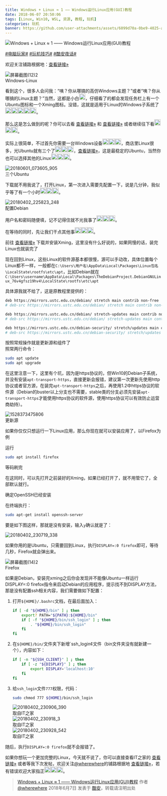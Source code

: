 ```yaml
---
title: Windows + Linux ≈ 1 ―― Windows运行Linux应用(GUI)教程
date: 2018-06-07 20:50:06
tags: [Linux, Win10, WSL, 资源, 教程, 玩机]
categories: 玩机
banner: https://github.com/user-attachments/assets/6099d70a-0be9-4025-ac1d-6e7837fcd0fa
---
```

![Windows + Linux ≈ 1 ―― Windows运行Linux应用(GUI)教程](https://github.com/user-attachments/assets/6099d70a-0be9-4025-ac1d-6e7837fcd0fa)

[#电脑玩家#](https://www.coolapk.com/t/电脑玩家) [#玩机技巧#](https://www.coolapk.com/t/玩机技巧) [#酷安夜话#](https://www.coolapk.com/t/酷安夜话)
 
欢迎关注铺路根据地：[查看链接»](https://www.coolapk.com/dyh/1480)

<img src="https://github.com/user-attachments/assets/92102dcd-529e-483f-bc65-db990f04739f" alt="屏幕截图(12)2" />
<figcaption>Windows-Linux</figcaption>

看到这个，很多人会问我：“咦？你从哪搞的高仿Windows主题？”或者“咦？你从哪搞的Linux主题？”当然，这都是小白<img class="emoji" src="https://coolapk-uwp.github.io/Coolapk-Lite/CoolapkLite/CoolapkLite/Assets/Emoji/(流汗滑稽).png" alt="流汗滑稽" />，仔细看了的都会发现任务栏上有一个Ubuntu图标和一个Xming图标。没错，这就是适用于Linux的Windows子系统了<img class="emoji" src="https://coolapk-uwp.github.io/Coolapk-Lite/CoolapkLite/CoolapkLite/Assets/Emoji/(流汗滑稽).png" alt="流汗滑稽" /><img class="emoji" src="https://coolapk-uwp.github.io/Coolapk-Lite/CoolapkLite/CoolapkLite/Assets/Emoji/(流汗滑稽).png" alt="流汗滑稽" /><img class="emoji" src="https://coolapk-uwp.github.io/Coolapk-Lite/CoolapkLite/CoolapkLite/Assets/Emoji/(流汗滑稽).png" alt="流汗滑稽" /><img class="emoji" src="https://coolapk-uwp.github.io/Coolapk-Lite/CoolapkLite/CoolapkLite/Assets/Emoji/(流汗滑稽).png" alt="流汗滑稽" /><img class="emoji" src="https://coolapk-uwp.github.io/Coolapk-Lite/CoolapkLite/CoolapkLite/Assets/Emoji/(流汗滑稽).png" alt="流汗滑稽" />。

那么这是怎么做到的呢？你可以去看 [查看链接»](https://www.ithome.com/html/win10/217734.htm) 和 [查看链接»](https://www.ithome.com/html/win10/353700.htm) 或者继续往下看<img class="emoji" src="https://coolapk-uwp.github.io/Coolapk-Lite/CoolapkLite/CoolapkLite/Assets/Emoji/(流汗滑稽).png" alt="流汗滑稽" /><img class="emoji" src="https://coolapk-uwp.github.io/Coolapk-Lite/CoolapkLite/CoolapkLite/Assets/Emoji/(流汗滑稽).png" alt="流汗滑稽" /><img class="emoji" src="https://coolapk-uwp.github.io/Coolapk-Lite/CoolapkLite/CoolapkLite/Assets/Emoji/(流汗滑稽).png" alt="流汗滑稽" />。

实际上很简单，不过首先你需要一台Windows设备<img class="emoji" src="https://coolapk-uwp.github.io/Coolapk-Lite/CoolapkLite/CoolapkLite/Assets/Emoji/(流汗滑稽).png" alt="流汗滑稽" /><img class="emoji" src="https://coolapk-uwp.github.io/Coolapk-Lite/CoolapkLite/CoolapkLite/Assets/Emoji/(流汗滑稽).png" alt="流汗滑稽" /><img class="emoji" src="https://coolapk-uwp.github.io/Coolapk-Lite/CoolapkLite/CoolapkLite/Assets/Emoji/(流汗滑稽).png" alt="流汗滑稽" />，商店里Linux很多，光Ubuntu就有三个了<img class="emoji" src="https://coolapk-uwp.github.io/Coolapk-Lite/CoolapkLite/CoolapkLite/Assets/Emoji/(流汗滑稽).png" alt="流汗滑稽" /><img class="emoji" src="https://coolapk-uwp.github.io/Coolapk-Lite/CoolapkLite/CoolapkLite/Assets/Emoji/(流汗滑稽).png" alt="流汗滑稽" /><img class="emoji" src="https://coolapk-uwp.github.io/Coolapk-Lite/CoolapkLite/CoolapkLite/Assets/Emoji/(流汗滑稽).png" alt="流汗滑稽" />，[查看链接»](https://www.microsoft.com/zh-cn/store/p/ubuntu/9nblggh4msv6)，这是最稳定的Ubuntu，当然你也可以选择其他的Linux<img class="emoji" src="https://coolapk-uwp.github.io/Coolapk-Lite/CoolapkLite/CoolapkLite/Assets/Emoji/(流汗滑稽).png" alt="流汗滑稽" /><img class="emoji" src="https://coolapk-uwp.github.io/Coolapk-Lite/CoolapkLite/CoolapkLite/Assets/Emoji/(流汗滑稽).png" alt="流汗滑稽" /><img class="emoji" src="https://coolapk-uwp.github.io/Coolapk-Lite/CoolapkLite/CoolapkLite/Assets/Emoji/(流汗滑稽).png" alt="流汗滑稽" />。

<img src="https://github.com/user-attachments/assets/f8a4985f-abcd-4922-ad54-b73815c115fb" alt="20180601_073605_905" />
<figcaption>三个Ubuntu</figcaption>

下载就不用我说了，打开Linux，第一次进入需要先配置一下，说是几分钟，我似乎等了有一个小时<img class="emoji" src="https://coolapk-uwp.github.io/Coolapk-Lite/CoolapkLite/CoolapkLite/Assets/Emoji/(阴险).png" alt="阴险" /><img class="emoji" src="https://coolapk-uwp.github.io/Coolapk-Lite/CoolapkLite/CoolapkLite/Assets/Emoji/(阴险).png" alt="阴险" /><img class="emoji" src="https://coolapk-uwp.github.io/Coolapk-Lite/CoolapkLite/CoolapkLite/Assets/Emoji/(阴险).png" alt="阴险" />。

<style>
  img.emoji {
    height: 20px;
    width: 20px;
    margin-bottom: -4px !important;
    display: unset;
  }
</style>
<!--more-->

<img src="https://github.com/user-attachments/assets/4f84d3e1-b54e-438a-a363-645b03ff91f9" alt="20180402_225823_248" />
<figcaption>配置Debian</figcaption>

用户名和密码随便填，记不记得住就不光我事了<img class="emoji" src="https://coolapk-uwp.github.io/Coolapk-Lite/CoolapkLite/CoolapkLite/Assets/Emoji/(流汗滑稽).png" alt="流汗滑稽" /><img class="emoji" src="https://coolapk-uwp.github.io/Coolapk-Lite/CoolapkLite/CoolapkLite/Assets/Emoji/(流汗滑稽).png" alt="流汗滑稽" /><img class="emoji" src="https://coolapk-uwp.github.io/Coolapk-Lite/CoolapkLite/CoolapkLite/Assets/Emoji/(流汗滑稽).png" alt="流汗滑稽" />。

在等待的同时，先让我们干点其他事<img class="emoji" src="https://coolapk-uwp.github.io/Coolapk-Lite/CoolapkLite/CoolapkLite/Assets/Emoji/(流汗滑稽).png" alt="流汗滑稽" /><img class="emoji" src="https://coolapk-uwp.github.io/Coolapk-Lite/CoolapkLite/CoolapkLite/Assets/Emoji/(流汗滑稽).png" alt="流汗滑稽" /><img class="emoji" src="https://coolapk-uwp.github.io/Coolapk-Lite/CoolapkLite/CoolapkLite/Assets/Emoji/(流汗滑稽).png" alt="流汗滑稽" />。

前往 [查看链接»](https://xming.en.softonic.com/?ex=REG-60.2) 下载并安装Xming，这里没有什么好说的，如果网慢的话，装完Linux也就装完了

现在回到Linux，这些Linux的软件源基本都很慢，源可以手动改，具体位置每个Linux都不一样，一般都在`C:\Users\用户名\AppData\Local\Packages\Linux包名\LocalState\rootfs\etc\apt`，比如Debian就在`C:\Users\username\AppData\Local\Packages\TheDebianProject.DebianGNULinux_76v4gfsz19hv4\LocalState\rootfs\etc\apt`

具体源我就不给了，这是原教程里提供的：

```sh
deb https://mirrors.ustc.edu.cn/debian/ stretch main contrib non-free
# deb-src https://mirrors.ustc.edu.cn/debian/ stretch main contrib non-free

deb https://mirrors.ustc.edu.cn/debian/ stretch-updates main contrib non-free
# deb-src https://mirrors.ustc.edu.cn/debian/ stretch-updates main contrib non-free

deb https://mirrors.ustc.edu.cn/debian-security/ stretch/updates main contrib non-free
# deb-src https://mirrors.ustc.edu.cn/debian-security/ stretch/updates main contrib non-free
```

按照常规操作就是更新源和组件了  
照常两行命令：

```sh
sudo apt update
sudo apt upgrade
```

在这里注意一下，这里有个坑，因为是https协议的，但Win10的Debian子系统，并没有安装`apt-transport-https`，直接更新会报错，建议第一次更新先使用http协议或者官方源，在装完`apt-transport-https`之后，再使用1.2中https协议的软件源（Debian的buster以上分支也不需要，stable类的分支必须先安装`apt-transport-https`才能使用https协议的软件源，使用https协议可以有效防止运营商劫持）。

<img src="https://github.com/user-attachments/assets/1dce677d-1b10-4512-9ed3-5c7b752f5f57" alt="1528373475806" />
<figcaption>更新源</figcaption>

如果你仅仅只想运行一下Linux应用，那么你现在就可以安装应用了，以Firefox为例

运行

```sh
sudo apt install firefox
```

等码刷完

在这同时，可以先打开之前装好的Xming，如果已经打开了，就不用管它了，全部默认就行。

确定OpenSSH已经安装

在终端执行：

```sh
sudo apt-get install openssh-server
```

要是如下图这样，那就是没有安装，输入`y`确认就是了：

![20180402_230719_338](https://github.com/user-attachments/assets/1d3a180f-0718-4126-b098-6736baf8ae61)

如果你用的是Ubuntu，只需要回到Linux，执行`DISPLAY=:0 firefox`即可，等待几秒，Firefox就会弹出来。

<img src="https://github.com/user-attachments/assets/692030dd-fa7e-4d69-a1fc-dfea25b6919b" alt="屏幕截图(14)2" />
<figcaption>Firefox</figcaption>

如果是Debian，安装完xming之后你会发现并不能像Ubuntu一样运行DISPLAY=:0 firefox指令来启动Debian的应用程序，提示找不到DISPLAY方法，那是没有配置ssh相关内容，我们需要做如下配置：

1. 打开`${HOME}/.bashrc`文档，在最后面加入：

   ```sh
   if [ -d "${HOME}/bin" ] ; then
       export? PATH="${PATH}:${HOME}/bin"
       if [ -f "${HOME}/bin/ssh_login" ] ; then
           . "${HOME}/bin/ssh_login"
       fi
   fi
   ```

2. 在`${HOME}/bin/`文件夹下新增`ssh_login¢文件（bin文件夹没有就新建一个），内容如下：

   ```sh
   if [ -n "${SSH_CLIENT}" ] ; then
       if [ -z "${DISPLAY}" ] ; then
           export DISPLAY='localhost:10'
       fi
   fi
   ```

3. 给`ssh_login`文件`777`权限，代码：

   ```sh
   sudo chmod 777 ${HOME}/bin/ssh_login
   ```

   <img src="https://github.com/user-attachments/assets/f6990683-6285-495e-8d71-e5a188cd780c" alt="20180402_230906_390" />
   <figcaption>取自IT之家</figcaption>

   <img src="https://github.com/user-attachments/assets/78011ddb-8bc2-4b4c-ae76-a33d6ce7c0a0" alt="20180402_230918_3" />
   <figcaption>取自IT之家</figcaption>

   <img src="https://github.com/user-attachments/assets/df527c33-bd49-4f97-93f6-509a7608d050" alt="20180402_230928_542" />
   <figcaption>取自IT之家</figcaption>

随后，执行`DISPLAY=:0 firefox`就不会报错了。

如果你想玩一个更加完整的Linux，今天就不说了，你可以直接查看IT之家的 [查看链接»](https://www.ithome.com/html/win10/353700.htm) 或者等我下次发帖，欢迎关注[@wherewhere](https://www.coolapk.com/u/wherewhere)的铺路根据地 [查看链接»](https://www.coolapk.com/dyh/1480)，若有错误欢迎大家指正<img class="emoji" src="https://coolapk-uwp.github.io/Coolapk-Lite/CoolapkLite/CoolapkLite/Assets/Emoji/(流汗滑稽).png" alt="流汗滑稽" /><img class="emoji" src="https://coolapk-uwp.github.io/Coolapk-Lite/CoolapkLite/CoolapkLite/Assets/Emoji/(流汗滑稽).png" alt="流汗滑稽" /><img class="emoji" src="https://coolapk-uwp.github.io/Coolapk-Lite/CoolapkLite/CoolapkLite/Assets/Emoji/(流汗滑稽).png" alt="流汗滑稽" />。

> [Windows + Linux ≈ 1 ―― Windows运行Linux应用(GUI)教程](https://www.coolapk.com/feed/6811907?shareKey=NDlhYWZkYzgyOTEwNjY2MGEyZjg) 作者 [@wherewhere](https://www.coolapk.com/u/wherewhere) 2018年6月7日 发表于 [酷安](https://www.coolapk.com "Coolapk")，转载请注明出处
